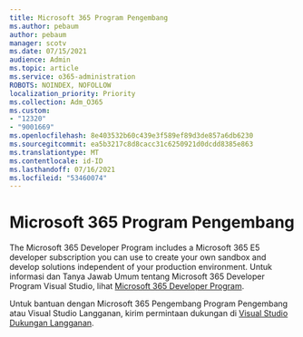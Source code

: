 ```yaml
---
title: Microsoft 365 Program Pengembang
ms.author: pebaum
author: pebaum
manager: scotv
ms.date: 07/15/2021
audience: Admin
ms.topic: article
ms.service: o365-administration
ROBOTS: NOINDEX, NOFOLLOW
localization_priority: Priority
ms.collection: Adm_O365
ms.custom:
- "12320"
- "9001669"
ms.openlocfilehash: 8e403532b60c439e3f589ef89d3de857a6db6230
ms.sourcegitcommit: ea5b3217c8d8cacc31c6250921d0dcdd8385e863
ms.translationtype: MT
ms.contentlocale: id-ID
ms.lasthandoff: 07/16/2021
ms.locfileid: "53460074"
---
```

# <a name="microsoft-365-developer-program"></a>Microsoft 365 Program Pengembang

The Microsoft 365 Developer Program includes a Microsoft 365 E5 developer subscription you can use to create your own sandbox and develop solutions independent of your production environment. Untuk informasi dan Tanya Jawab Umum tentang Microsoft 365 Developer Program Visual Studio, lihat [Microsoft 365 Developer Program](/office/developer-program/microsoft-365-developer-program).

Untuk bantuan dengan Microsoft 365 Pengembang Program Pengembang atau Visual Studio Langganan, kirim permintaan dukungan di [Visual Studio Dukungan Langganan](https://visualstudio.microsoft.com/subscriptions/support/).